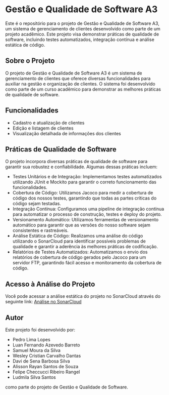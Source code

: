 # Gestão e Qualidade de Software A3

Este é o repositório para o projeto de Gestão e Qualidade de Software A3, um sistema de gerenciamento de clientes desenvolvido como parte de um projeto acadêmico. Este projeto visa demonstrar práticas de qualidade de software, incluindo testes automatizados, integração contínua e análise estática de código.

## Sobre o Projeto

O projeto de Gestão e Qualidade de Software A3 é um sistema de gerenciamento de clientes que oferece diversas funcionalidades para auxiliar na gestão e organização de clientes. O sistema foi desenvolvido como parte de um curso acadêmico para demonstrar as melhores práticas de qualidade de software.

## Funcionalidades

- Cadastro e atualização de clientes
- Edição e listagem de clientes
- Visualização detalhada de informações dos clientes

## Práticas de Qualidade de Software

O projeto incorpora diversas práticas de qualidade de software para garantir sua robustez e confiabilidade. Algumas dessas práticas incluem:

- Testes Unitários e de Integração: Implementamos testes automatizados utilizando JUnit e Mockito para garantir o correto funcionamento das funcionalidades.
- Cobertura de Código: Utilizamos Jacoco para medir a cobertura de código dos nossos testes, garantindo que todas as partes críticas do código sejam testadas.
- Integração Contínua: Configuramos uma pipeline de integração contínua para automatizar o processo de construção, testes e deploy do projeto.
- Versionamento Automático: Utilizamos ferramentas de versionamento automático para garantir que as versões do nosso software sejam consistentes e rastreáveis.
- Análise Estática de Código: Realizamos uma análise do código utilizando o SonarCloud para identificar possíveis problemas de qualidade e garantir a aderência às melhores práticas de codificação.
- Relatórios de Testes Automatizados: Automatizamos o envio dos relatórios de cobertura de código gerados pelo Jacoco para um servidor FTP, garantindo fácil acesso e monitoramento da cobertura de código.

## Acesso à Análise do Projeto

Você pode acessar a análise estática do projeto no SonarCloud através do seguinte link: [Análise no SonarCloud](https://sonarcloud.io/project/overview?id=AlissonRayanss_Gestao-e-Qualidade-de-Software-A3)

## Autor

Este projeto foi desenvolvido por:

- Pedro Lima Lopes
- Luan Fernando Azevedo Barreto
- Samuel Moura da Silva
- Wesley Cristian Carvalho Dantas
- Davi de Sena Barbosa Silva
- Alisson Rayan Santos de Souza
- Felipe Checcucci Ribeiro Rangel
- Ludmila Silva Santos

como parte do projeto de Gestão e Qualidade de Software.
